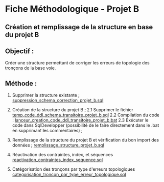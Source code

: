# Fiche Méthodologique - Projet B
## Création et remplissage de la structure en base du projet B

## Objectif :
Créer une structure permettant de corriger les erreurs de topologie des tronçons de la base voie.

## Méthode :
1. Supprimer la structure existante ;
[suppression_schema_correction_projet_b.sql](../suppression_structures_transitoires/suppression_schema_correction_projet_b.sql)  

2. Création de la structure du projet B ;
2.1 Supprimer le fichier [temp_code_ddl_schema_transitoire_projet_b.sql](../creation_structures_transitoires/temp_code_ddl_schema_transitoire_projet_b.sql)
2.2 Compilation du code : [lanceur_creation_code_ddl_transitoire_projet_b.bat](../creation_structures_transitoires/lanceur_creation_code_ddl_transitoire_projet_b.bat)
2.3 Exécuter le code dans SqlDevelopper (possibilité de le faire directement dans le .bat en supprimant les commentaires) ;

3. Remplissage de la structure du projet B et vérification du bon import des données ;
[remplissage_structure_projet_b.sql](../remplissage_structures_transitoires/remplissage_structure_projet_b.sql)

4. Réactivation des contraintes, index, et séquences
[reactivation_contraintes_index_sequence.sql](../remplissage_structures_transitoires/reactivation_contraintes_index_sequence.sql)

5. Catégorisation des tronçons par type d'erreurs topologiques
[categorisation_troncon_par_type_erreur_topologique.sql](../remplissage_structures_transitoires/categorisation_troncon_par_type_erreur_topologique.sql)